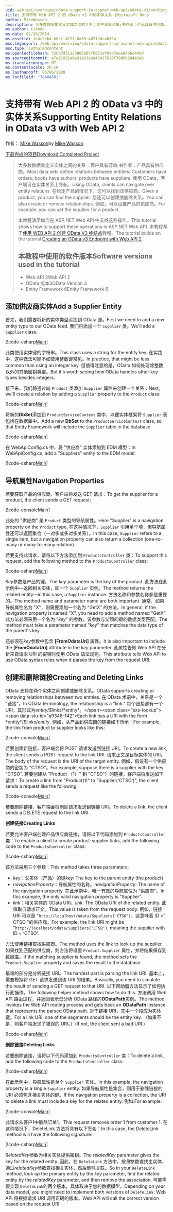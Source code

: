 ```yaml
---
uid: web-api/overview/odata-support-in-aspnet-web-api/odata-v3/working-with-entity-relations
title: 支持带有 Web API 2 的 OData v3 中的实体关系 |Microsoft Docs
author: MikeWasson
description: 大多数数据集定义实体之间的关系：客户具有订单;书作者：产品具有供应商。 使用 OData，客户端可以导航到 。
ms.author: riande
ms.date: 02/26/2014
ms.assetid: 1e4c2eb4-b6cf-42ff-8a65-4d71ddca0394
msc.legacyurl: /web-api/overview/odata-support-in-aspnet-web-api/odata-v3/working-with-entity-relations
msc.type: authoredcontent
ms.openlocfilehash: 726a7d51123805e05f6831ef9cd7eaa84b6c44bd
ms.sourcegitcommit: e7e91932a6e91a63e2e46417626f39d6b244a3ab
ms.translationtype: MT
ms.contentlocale: zh-CN
ms.lasthandoff: 03/06/2020
ms.locfileid: "78484502"
---
```

# <a name="supporting-entity-relations-in-odata-v3-with-web-api-2"></a><span data-ttu-id="a9346-104">支持带有 Web API 2 的 OData v3 中的实体关系</span><span class="sxs-lookup"><span data-stu-id="a9346-104">Supporting Entity Relations in OData v3 with Web API 2</span></span>

<span data-ttu-id="a9346-105">作者： [Mike Wasson](https://github.com/MikeWasson)</span><span class="sxs-lookup"><span data-stu-id="a9346-105">by [Mike Wasson](https://github.com/MikeWasson)</span></span>

[<span data-ttu-id="a9346-106">下载完成的项目</span><span class="sxs-lookup"><span data-stu-id="a9346-106">Download Completed Project</span></span>](https://code.msdn.microsoft.com/ASPNET-Web-API-OData-cecdb524)

> <span data-ttu-id="a9346-107">大多数数据集定义实体之间的关系：客户具有订单;书作者：产品具有供应商。</span><span class="sxs-lookup"><span data-stu-id="a9346-107">Most data sets define relations between entities: Customers have orders; books have authors; products have suppliers.</span></span> <span data-ttu-id="a9346-108">使用 OData，客户端可在实体关系上导航。</span><span class="sxs-lookup"><span data-stu-id="a9346-108">Using OData, clients can navigate over entity relations.</span></span> <span data-ttu-id="a9346-109">在给定产品的情况下，您可以找到该供应商。</span><span class="sxs-lookup"><span data-stu-id="a9346-109">Given a product, you can find the supplier.</span></span> <span data-ttu-id="a9346-110">您还可以创建或删除关系。</span><span class="sxs-lookup"><span data-stu-id="a9346-110">You can also create or remove relationships.</span></span> <span data-ttu-id="a9346-111">例如，可以设置产品的供应商。</span><span class="sxs-lookup"><span data-stu-id="a9346-111">For example, you can set the supplier for a product.</span></span>
> 
> <span data-ttu-id="a9346-112">本教程演示如何在 ASP.NET Web API 中支持这些操作。</span><span class="sxs-lookup"><span data-stu-id="a9346-112">This tutorial shows how to support these operations in ASP.NET Web API.</span></span> <span data-ttu-id="a9346-113">本教程基于[使用 WEB API 2 创建 OData V3 终结点](creating-an-odata-endpoint.md)教程。</span><span class="sxs-lookup"><span data-stu-id="a9346-113">The tutorial builds on the tutorial [Creating an OData v3 Endpoint with Web API 2](creating-an-odata-endpoint.md).</span></span>
> 
> ## <a name="software-versions-used-in-the-tutorial"></a><span data-ttu-id="a9346-114">本教程中使用的软件版本</span><span class="sxs-lookup"><span data-stu-id="a9346-114">Software versions used in the tutorial</span></span>
> 
> 
> - <span data-ttu-id="a9346-115">Web API 2</span><span class="sxs-lookup"><span data-stu-id="a9346-115">Web API 2</span></span>
> - <span data-ttu-id="a9346-116">OData 版本3</span><span class="sxs-lookup"><span data-stu-id="a9346-116">OData Version 3</span></span>
> - <span data-ttu-id="a9346-117">Entity Framework 6</span><span class="sxs-lookup"><span data-stu-id="a9346-117">Entity Framework 6</span></span>

## <a name="add-a-supplier-entity"></a><span data-ttu-id="a9346-118">添加供应商实体</span><span class="sxs-lookup"><span data-stu-id="a9346-118">Add a Supplier Entity</span></span>

<span data-ttu-id="a9346-119">首先，我们需要将新的实体类型添加到 OData 源。</span><span class="sxs-lookup"><span data-stu-id="a9346-119">First we need to add a new entity type to our OData feed.</span></span> <span data-ttu-id="a9346-120">我们将添加一个 `Supplier` 类。</span><span class="sxs-lookup"><span data-stu-id="a9346-120">We'll add a `Supplier` class.</span></span>

[!code-csharp[Main](working-with-entity-relations/samples/sample1.cs)]

<span data-ttu-id="a9346-121">此类使用实体键的字符串。</span><span class="sxs-lookup"><span data-stu-id="a9346-121">This class uses a string for the entity key.</span></span> <span data-ttu-id="a9346-122">在实践中，这种做法可能不如使用整数键常见。</span><span class="sxs-lookup"><span data-stu-id="a9346-122">In practice, that might be less common than using an integer key.</span></span> <span data-ttu-id="a9346-123">但值得注意的是，OData 如何处理除整数以外的其他密钥类型。</span><span class="sxs-lookup"><span data-stu-id="a9346-123">But it's worth seeing how OData handles other key types besides integers.</span></span>

<span data-ttu-id="a9346-124">接下来，我们将通过向 `Product` 类添加 `Supplier` 属性来创建一个关系：</span><span class="sxs-lookup"><span data-stu-id="a9346-124">Next, we'll create a relation by adding a `Supplier` property to the `Product` class:</span></span>

[!code-csharp[Main](working-with-entity-relations/samples/sample2.cs)]

<span data-ttu-id="a9346-125">将新的**DbSet**添加到 `ProductServiceContext` 类中，以便实体框架将 `Supplier` 表包括在数据库中。</span><span class="sxs-lookup"><span data-stu-id="a9346-125">Add a new **DbSet** to the `ProductServiceContext` class, so that Entity Framework will include the `Supplier` table in the database.</span></span>

[!code-csharp[Main](working-with-entity-relations/samples/sample3.cs?highlight=9)]

<span data-ttu-id="a9346-126">在 WebApiConfig.cs 中，将 "供应商" 实体添加到 EDM 模型：</span><span class="sxs-lookup"><span data-stu-id="a9346-126">In WebApiConfig.cs, add a "Suppliers" entity to the EDM model:</span></span>

[!code-csharp[Main](working-with-entity-relations/samples/sample4.cs?highlight=4)]

## <a name="navigation-properties"></a><span data-ttu-id="a9346-127">导航属性</span><span class="sxs-lookup"><span data-stu-id="a9346-127">Navigation Properties</span></span>

<span data-ttu-id="a9346-128">若要获取产品的供应商，客户端将发送 GET 请求：</span><span class="sxs-lookup"><span data-stu-id="a9346-128">To get the supplier for a product, the client sends a GET request:</span></span>

[!code-console[Main](working-with-entity-relations/samples/sample5.cmd)]

<span data-ttu-id="a9346-129">此处的 "供应商" 是 `Product` 类型的导航属性。</span><span class="sxs-lookup"><span data-stu-id="a9346-129">Here "Supplier" is a navigation property on the `Product` type.</span></span> <span data-ttu-id="a9346-130">在这种情况下，`Supplier` 引用单个项，但导航属性还可以返回集合（一对多或多对多关系）。</span><span class="sxs-lookup"><span data-stu-id="a9346-130">In this case, `Supplier` refers to a single item, but a navigation property can also return a collection (one-to-many or many-to-many relation).</span></span>

<span data-ttu-id="a9346-131">若要支持此请求，请将以下方法添加到 `ProductsController` 类：</span><span class="sxs-lookup"><span data-stu-id="a9346-131">To support this request, add the following method to the `ProductsController` class:</span></span>

[!code-csharp[Main](working-with-entity-relations/samples/sample6.cs)]

<span data-ttu-id="a9346-132">*Key*参数是产品的键。</span><span class="sxs-lookup"><span data-stu-id="a9346-132">The *key* parameter is the key of the product.</span></span> <span data-ttu-id="a9346-133">此方法在此示例中&#8212;返回相关实体，即一个 `Supplier` 实例。</span><span class="sxs-lookup"><span data-stu-id="a9346-133">The method returns the related entity&#8212;in this case, a `Supplier` instance.</span></span> <span data-ttu-id="a9346-134">方法名称和参数名称都是重要的。</span><span class="sxs-lookup"><span data-stu-id="a9346-134">The method name and parameter name are both important.</span></span> <span data-ttu-id="a9346-135">通常，如果导航属性名为 "X"，则需要添加一个名为 "GetX" 的方法。</span><span class="sxs-lookup"><span data-stu-id="a9346-135">In general, if the navigation property is named "X", you need to add a method named "GetX".</span></span> <span data-ttu-id="a9346-136">此方法必须采用一个名为 "*key*" 的参数，该参数与父项的键的数据类型匹配。</span><span class="sxs-lookup"><span data-stu-id="a9346-136">The method must take a parameter named "*key*" that matches the data type of the parent's key.</span></span>

<span data-ttu-id="a9346-137">还必须在*key*参数中包含 **[FromOdataUri]** 属性。</span><span class="sxs-lookup"><span data-stu-id="a9346-137">It is also important to include the **[FromOdataUri]** attribute in the *key* parameter.</span></span> <span data-ttu-id="a9346-138">此属性告知 Web API 在分析来自请求 URI 的密钥时使用 OData 语法规则。</span><span class="sxs-lookup"><span data-stu-id="a9346-138">This attribute tells Web API to use OData syntax rules when it parses the key from the request URI.</span></span>

## <a name="creating-and-deleting-links"></a><span data-ttu-id="a9346-139">创建和删除链接</span><span class="sxs-lookup"><span data-stu-id="a9346-139">Creating and Deleting Links</span></span>

<span data-ttu-id="a9346-140">OData 支持在两个实体之间创建或删除关系。</span><span class="sxs-lookup"><span data-stu-id="a9346-140">OData supports creating or removing relationships between two entities.</span></span> <span data-ttu-id="a9346-141">在 OData 术语中，关系是一个 "链接"。</span><span class="sxs-lookup"><span data-stu-id="a9346-141">In OData terminology, the relationship is a "link."</span></span> <span data-ttu-id="a9346-142">每个链接都有一个 URI，其形式为*entity*/$links/*entity*。</span><span class="sxs-lookup"><span data-stu-id="a9346-142">Each link has a URI with the form *entity*/$links/*entity*.</span></span> <span data-ttu-id="a9346-143">例如，从产品到供应商的链接如下所示：</span><span class="sxs-lookup"><span data-stu-id="a9346-143">For example, the link from product to supplier looks like this:</span></span>

[!code-console[Main](working-with-entity-relations/samples/sample7.cmd)]

<span data-ttu-id="a9346-144">若要创建新链接，客户端会将 POST 请求发送到链接 URI。</span><span class="sxs-lookup"><span data-stu-id="a9346-144">To create a new link, the client sends a POST request to the link URI.</span></span> <span data-ttu-id="a9346-145">请求正文是目标实体的 URI。</span><span class="sxs-lookup"><span data-stu-id="a9346-145">The body of the request is the URI of the target entity.</span></span> <span data-ttu-id="a9346-146">例如，假设有一个供应商的密钥为 "CTSO"。</span><span class="sxs-lookup"><span data-stu-id="a9346-146">For example, suppose there is a supplier with the key "CTSO".</span></span> <span data-ttu-id="a9346-147">若要创建从 "Product （1）" 到 "CTSO"）的链接，客户端将发送如下请求：</span><span class="sxs-lookup"><span data-stu-id="a9346-147">To create a link from "Product(1)" to "Supplier('CTSO')", the client sends a request like the following:</span></span>

[!code-console[Main](working-with-entity-relations/samples/sample8.cmd)]

<span data-ttu-id="a9346-148">若要删除链接，客户端会将删除请求发送到链接 URI。</span><span class="sxs-lookup"><span data-stu-id="a9346-148">To delete a link, the client sends a DELETE request to the link URI.</span></span>

<span data-ttu-id="a9346-149">**创建链接**</span><span class="sxs-lookup"><span data-stu-id="a9346-149">**Creating Links**</span></span>

<span data-ttu-id="a9346-150">若要允许客户端创建产品供应商链接，请将以下代码添加到 `ProductsController` 类：</span><span class="sxs-lookup"><span data-stu-id="a9346-150">To enable a client to create product-supplier links, add the following code to the `ProductsController` class:</span></span>

[!code-csharp[Main](working-with-entity-relations/samples/sample9.cs)]

<span data-ttu-id="a9346-151">该方法采用三个参数：</span><span class="sxs-lookup"><span data-stu-id="a9346-151">This method takes three parameters:</span></span>

- <span data-ttu-id="a9346-152">*key*：父实体（产品）的键</span><span class="sxs-lookup"><span data-stu-id="a9346-152">*key*: The key to the parent entity (the product)</span></span>
- <span data-ttu-id="a9346-153">*navigationProperty*：导航属性的名称。</span><span class="sxs-lookup"><span data-stu-id="a9346-153">*navigationProperty*: The name of the navigation property.</span></span> <span data-ttu-id="a9346-154">在此示例中，唯一有效的导航属性为 "供应商"。</span><span class="sxs-lookup"><span data-stu-id="a9346-154">In this example, the only valid navigation property is "Supplier".</span></span>
- <span data-ttu-id="a9346-155">*link*：相关实体的 OData URI。</span><span class="sxs-lookup"><span data-stu-id="a9346-155">*link*: The OData URI of the related entity.</span></span> <span data-ttu-id="a9346-156">此值取自请求正文。</span><span class="sxs-lookup"><span data-stu-id="a9346-156">This value is taken from the request body.</span></span> <span data-ttu-id="a9346-157">例如，链接 URI 可以是 "`http://localhost/odata/Suppliers('CTSO')`，这意味着 ID =" CTSO "的供应商。</span><span class="sxs-lookup"><span data-stu-id="a9346-157">For example, the link URI might be "`http://localhost/odata/Suppliers('CTSO')`, meaning the supplier with ID = ‘CTSO'.</span></span>

<span data-ttu-id="a9346-158">方法使用链接查找供应商。</span><span class="sxs-lookup"><span data-stu-id="a9346-158">The method uses the link to look up the supplier.</span></span> <span data-ttu-id="a9346-159">如果找到匹配的供应商，则方法将设置 `Product.Supplier` 属性，并将结果保存到数据库。</span><span class="sxs-lookup"><span data-stu-id="a9346-159">If the matching supplier is found, the method sets the `Product.Supplier` property and saves the result to the database.</span></span>

<span data-ttu-id="a9346-160">最难的部分是分析链接 URI。</span><span class="sxs-lookup"><span data-stu-id="a9346-160">The hardest part is parsing the link URI.</span></span> <span data-ttu-id="a9346-161">基本上，需要模拟将 GET 请求发送到该 URI 的结果。</span><span class="sxs-lookup"><span data-stu-id="a9346-161">Basically, you need to simulate the result of sending a GET request to that URI.</span></span> <span data-ttu-id="a9346-162">以下帮助器方法显示了如何执行此操作。</span><span class="sxs-lookup"><span data-stu-id="a9346-162">The following helper method shows how to do this.</span></span> <span data-ttu-id="a9346-163">方法调用 Web API 路由进程，并返回表示已分析 OData 路径的**ODataPath**实例。</span><span class="sxs-lookup"><span data-stu-id="a9346-163">The method invokes the Web API routing process and gets back an **ODataPath** instance that represents the parsed OData path.</span></span> <span data-ttu-id="a9346-164">对于链接 URI，其中一个段应为实体键。</span><span class="sxs-lookup"><span data-stu-id="a9346-164">For a link URI, one of the segments should be the entity key.</span></span> <span data-ttu-id="a9346-165">（如果不是，则客户端发送了错误的 URI。）</span><span class="sxs-lookup"><span data-stu-id="a9346-165">(If not, the client sent a bad URI.)</span></span>

[!code-csharp[Main](working-with-entity-relations/samples/sample10.cs)]

<span data-ttu-id="a9346-166">**删除链接**</span><span class="sxs-lookup"><span data-stu-id="a9346-166">**Deleting Links**</span></span>

<span data-ttu-id="a9346-167">若要删除链接，请将以下代码添加到 `ProductsController` 类：</span><span class="sxs-lookup"><span data-stu-id="a9346-167">To delete a link, add the following code to the `ProductsController` class:</span></span>

[!code-csharp[Main](working-with-entity-relations/samples/sample11.cs)]

<span data-ttu-id="a9346-168">在此示例中，导航属性是单个 `Supplier` 实体。</span><span class="sxs-lookup"><span data-stu-id="a9346-168">In this example, the navigation property is a single `Supplier` entity.</span></span> <span data-ttu-id="a9346-169">如果导航属性是集合，则用于删除链接的 URI 必须包含相关实体的键。</span><span class="sxs-lookup"><span data-stu-id="a9346-169">If the navigation property is a collection, the URI to delete a link must include a key for the related entity.</span></span> <span data-ttu-id="a9346-170">例如:</span><span class="sxs-lookup"><span data-stu-id="a9346-170">For example:</span></span>

[!code-console[Main](working-with-entity-relations/samples/sample12.cmd)]

<span data-ttu-id="a9346-171">此请求从客户1中删除订单1。</span><span class="sxs-lookup"><span data-stu-id="a9346-171">This request removes order 1 from customer 1.</span></span> <span data-ttu-id="a9346-172">在这种情况下，DeleteLink 方法将具有以下签名：</span><span class="sxs-lookup"><span data-stu-id="a9346-172">In this case, the DeleteLink method will have the following signature:</span></span>

[!code-csharp[Main](working-with-entity-relations/samples/sample13.cs)]

<span data-ttu-id="a9346-173">*RelatedKey*参数为相关实体提供密钥。</span><span class="sxs-lookup"><span data-stu-id="a9346-173">The *relatedKey* parameter gives the key for the related entity.</span></span> <span data-ttu-id="a9346-174">因此，在 `DeleteLink` 方法中，按*键*参数查找主实体，通过*relatedKey*参数查找相关实体，然后删除关联。</span><span class="sxs-lookup"><span data-stu-id="a9346-174">So in your `DeleteLink` method, look up the primary entity by the *key* parameter, find the related entity by the *relatedKey* parameter, and then remove the association.</span></span> <span data-ttu-id="a9346-175">可能需要实现 `DeleteLink`的两个版本，具体取决于您的数据模型。</span><span class="sxs-lookup"><span data-stu-id="a9346-175">Depending on your data model, you might need to implement both versions of `DeleteLink`.</span></span> <span data-ttu-id="a9346-176">Web API 将根据请求 URI 调用正确的版本。</span><span class="sxs-lookup"><span data-stu-id="a9346-176">Web API will call the correct version based on the request URI.</span></span>
